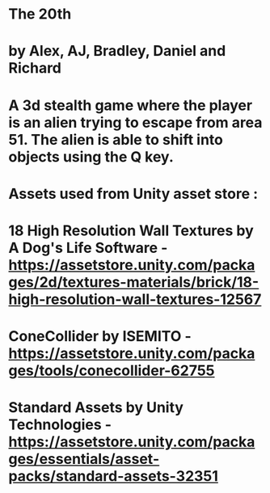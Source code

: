 # The 20th 
# by Alex, AJ, Bradley, Daniel and Richard

# A 3d stealth game where the player is an alien trying to escape from area 51. The alien is able to shift into objects using the Q key.

# Assets used from Unity asset store :

# 18 High Resolution Wall Textures by A Dog's Life Software - https://assetstore.unity.com/packages/2d/textures-materials/brick/18-high-resolution-wall-textures-12567

# ConeCollider by ISEMITO - https://assetstore.unity.com/packages/tools/conecollider-62755

# Standard Assets by Unity Technologies - https://assetstore.unity.com/packages/essentials/asset-packs/standard-assets-32351

